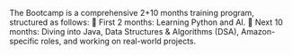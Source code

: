 The Bootcamp is a comprehensive 2+10 months training program, structured as follows:
📌 First 2 months: Learning Python and AI.
📌 Next 10 months: Diving into Java, Data Structures & Algorithms (DSA), Amazon-specific roles, and working on real-world projects.
